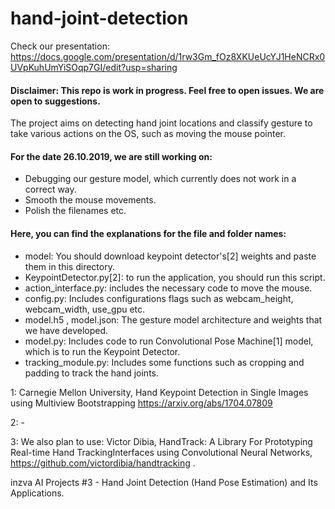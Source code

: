 # hand-joint-detection

Check our presentation: https://docs.google.com/presentation/d/1rw3Gm_fOz8XKUeUcYJ1HeNCRx0UVpKuhUmYiSOqp7GI/edit?usp=sharing

#### Disclaimer: This repo is work in progress. Feel free to open issues. We are open to suggestions.

The project aims on detecting hand joint locations and classify gesture to take various actions on the OS, such as moving the mouse pointer.

#### For the date 26.10.2019, we are still working on:
- Debugging our gesture model, which currently does not work in a correct way.
- Smooth the mouse movements.
- Polish the filenames etc.

#### Here, you can find the explanations for the file and folder names:
- model: You should download keypoint detector's[2] weights and paste them in this directory.
- KeypointDetector.py[2]: to run the application, you should run this script.
- action_interface.py: includes the necessary code to move the mouse.
- config.py: Includes configurations flags such as webcam_height, webcam_width, use_gpu etc.
- model.h5 , model.json: The gesture model architecture and weights that we have developed.
- model.py: Includes code to run Convolutional Pose Machine[1] model, which is to run the Keypoint Detector.
- tracking_module.py: Includes some functions such as cropping and padding to track the hand joints.


1: Carnegie Mellon University, Hand Keypoint Detection in Single Images using Multiview Bootstrapping https://arxiv.org/abs/1704.07809

2: -

3: We also plan to use: Victor Dibia, HandTrack: A Library For Prototyping Real-time Hand TrackingInterfaces using Convolutional Neural Networks, https://github.com/victordibia/handtracking .

inzva AI Projects #3 - Hand Joint Detection (Hand Pose Estimation) and Its Applications.

